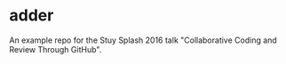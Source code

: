 # adder

An example repo for the Stuy Splash 2016 talk "Collaborative Coding and Review Through GitHub".
